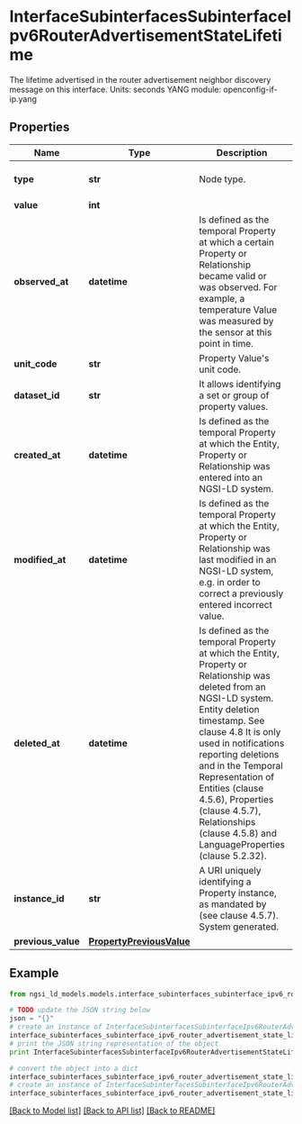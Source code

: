 # InterfaceSubinterfacesSubinterfaceIpv6RouterAdvertisementStateLifetime

The lifetime advertised in the router advertisement neighbor discovery message on this interface.  Units: seconds  YANG module: openconfig-if-ip.yang 

## Properties

Name | Type | Description | Notes
------------ | ------------- | ------------- | -------------
**type** | **str** | Node type.  | [optional] [default to 'Property']
**value** | **int** |  | 
**observed_at** | **datetime** | Is defined as the temporal Property at which a certain Property or Relationship became valid or was observed. For example, a temperature Value was measured by the sensor at this point in time.  | [optional] 
**unit_code** | **str** | Property Value&#39;s unit code.  | [optional] 
**dataset_id** | **str** | It allows identifying a set or group of property values.  | [optional] 
**created_at** | **datetime** | Is defined as the temporal Property at which the Entity, Property or Relationship was entered into an NGSI-LD system.  | [optional] [readonly] 
**modified_at** | **datetime** | Is defined as the temporal Property at which the Entity, Property or Relationship was last modified in an NGSI-LD system, e.g. in order to correct a previously entered incorrect value.  | [optional] [readonly] 
**deleted_at** | **datetime** | Is defined as the temporal Property at which the Entity, Property or Relationship was deleted from an NGSI-LD system.  Entity deletion timestamp. See clause 4.8 It is only used in notifications reporting deletions and in the Temporal Representation of Entities (clause 4.5.6), Properties (clause 4.5.7), Relationships (clause 4.5.8) and LanguageProperties (clause 5.2.32).  | [optional] [readonly] 
**instance_id** | **str** | A URI uniquely identifying a Property instance, as mandated by (see clause 4.5.7). System generated.  | [optional] [readonly] 
**previous_value** | [**PropertyPreviousValue**](PropertyPreviousValue.md) |  | [optional] 

## Example

```python
from ngsi_ld_models.models.interface_subinterfaces_subinterface_ipv6_router_advertisement_state_lifetime import InterfaceSubinterfacesSubinterfaceIpv6RouterAdvertisementStateLifetime

# TODO update the JSON string below
json = "{}"
# create an instance of InterfaceSubinterfacesSubinterfaceIpv6RouterAdvertisementStateLifetime from a JSON string
interface_subinterfaces_subinterface_ipv6_router_advertisement_state_lifetime_instance = InterfaceSubinterfacesSubinterfaceIpv6RouterAdvertisementStateLifetime.from_json(json)
# print the JSON string representation of the object
print InterfaceSubinterfacesSubinterfaceIpv6RouterAdvertisementStateLifetime.to_json()

# convert the object into a dict
interface_subinterfaces_subinterface_ipv6_router_advertisement_state_lifetime_dict = interface_subinterfaces_subinterface_ipv6_router_advertisement_state_lifetime_instance.to_dict()
# create an instance of InterfaceSubinterfacesSubinterfaceIpv6RouterAdvertisementStateLifetime from a dict
interface_subinterfaces_subinterface_ipv6_router_advertisement_state_lifetime_form_dict = interface_subinterfaces_subinterface_ipv6_router_advertisement_state_lifetime.from_dict(interface_subinterfaces_subinterface_ipv6_router_advertisement_state_lifetime_dict)
```
[[Back to Model list]](../README.md#documentation-for-models) [[Back to API list]](../README.md#documentation-for-api-endpoints) [[Back to README]](../README.md)


